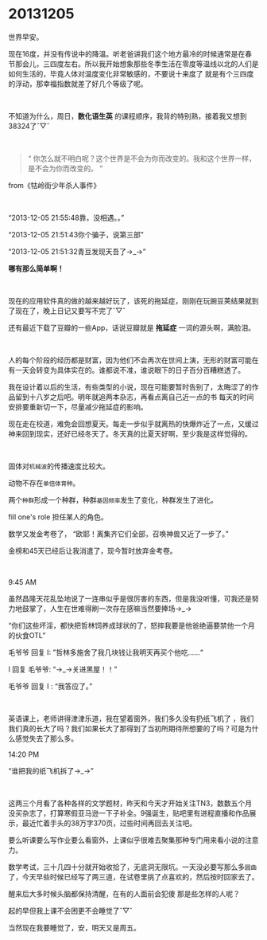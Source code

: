# 20131205

世界早安。

现在16度，并没有传说中的降温。听老爸讲我们这个地方最冷的时候通常是在春节那会儿，三四度左右。所以我开始想象那些冬季生活在零度等温线以北的人们是如何生活的，毕竟人体对温度变化非常敏感的，不要说十来度了 就是有个三四度的浮动，那幸福指数就差了好几个等级了呢。

<br/>

不知道为什么，周日，**数化语生英** 的课程顺序，我背的特别熟，接着我又想到38324了ˇ▽ˇ

<br/>

> “ 你怎么就不明白呢？这个世界是不会为你而改变的。我和这个世界一样，是不会为你而改变的。 ”

from《牯岭街少年杀人事件》

<br/>

“2013-12-05 21:55:48靠，没相遇。。”

“2013-12-05 21:51:43你个骗子，说第三部”

“2013-12-05 21:51:32青豆发现天吾了→_→”

**哪有那么简单啊！**

<br/>

现在的应用软件真的做的越来越好玩了，该死的拖延症，刚刚在玩豌豆荚结果就到了现在了，晚上日记又要写不完了ˇ▽ˇ

还有最近下载了豆瓣的一些App，话说豆瓣就是 **拖延症** 一词的源头啊，满脸泪。

<br/>

人的每个阶段的经历都是财富，因为他们不会再次在世间上演，无形的财富可能在有一天会转变为具体实在的。谁都说不准，谁说眼下的日子百分百糟糕透了。

我在设计着以后的生活，有些类型的小说，现在可能要暂时告别了，太晦涩了的作品留到十八岁之后吧。明年就追两本杂志，再看点离自己近一点的书 每天的时间安排要重新切一下，尽量减少拖延症的影响。

现在走在校道，难免会回想夏天。每走一步似乎就离热的快爆炸近了一点，又缓过神来回到现实，还好已经冬天了。冬天真的比夏天好啊，至少我是这样觉得的。

<br/>

固体对`机械波`的传播速度比较大。

动物不存在`单倍体育种`。

两个`种群`形成一个种群，种群`基因频率`发生了变化，种群发生了进化。

fill one's role 担任某人的角色。

数学又发金考卷了， “欧耶！离集齐它们全部，召唤神兽又近了一步了。”

金榜和45天已经后让我消遣了，现今暂时放弃金考卷。

<br/>

9:45 AM

虽然昌隆天花乱坠地说了一连串似乎是很厉害的东西，但是我没听懂，可我还是努力地鼓掌了，人生在世难得刷一次存在感嘛当然要捧场→_→

“你们这些坏淫，都快把哲林饲养成球状的了，怒摔我要是他爸绝逼要禁他一个月的伙食OTL”

毛爷爷 回复 I:  ”哲林多施舍了我几块钱让我明天再买个他吃……“

I 回复 毛爷爷: “→_→关进黑屋！！”

毛爷爷 回复 I : “我答应了。”

<br/>

英语课上，老师讲得津津乐道，我在望着窗外，我们多久没有扔纸飞机了 ，我们我们真的长大了吗？我们如果长大了那得到了当初所期待所想要的了吗？可是为什么感觉失去了那么多。

14:20 PM

“谁把我的纸飞机拆了→_→”

<br/>

这两三个月看了各种各样的文学题材，昨天和今天才开始关注TN3，数数五个月没买杂志了，打算寒假亚马逊一下子补全。9强诞生，贴吧里有进程直播和作品展示，最近忙着手头的38万字370页，过些时间再回去关注吧。

要么听课要么写作业要么看窗外，上课似乎很难去聚集那种专门用来看小说的注意力。

数学考试，三十几四十分就开始收拾了，无底洞无限坑。一天没必要写那么多`圆曲`了，今天早些时候已经写了两三道，在试卷里挑了点喜欢的，然后按时回家去了。

醒来后大多时候头脑都保持清醒，在有的人面前会犯傻 那是些怎样的人呢？

起的早但我上课不会困更不会睡觉了ˇ▽ˇ

当然现在我要睡觉了，安，明天又是周五。
























